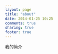 ```yaml
---
layout: page
title: "about"
date: 2014-01-25 10:25
comments: true
sharing: true
footer: true
---
```


我的简介